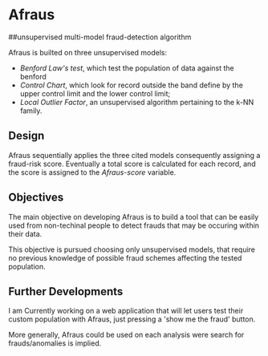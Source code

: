 # Afraus
##unsupervised multi-model fraud-detection algorithm

Afraus is builted on three unsupervised models:

- *Benford Law's test*, which test the population of data against the benford
- *Control Chart*, which look for record outside the band define by the upper control limit and the lower control limit;
- *Local Outlier Factor*, an unsupervised algorithm pertaining to the k-NN family.

## Design

Afraus sequentially applies the three cited models consequently assigning a fraud-risk score.
Eventually a total score is calculated for each record, and the score is assigned to the *Afraus-score* variable.

## Objectives
The main objective on developing Afraus is to build a tool that can be easily used from 
non-techinal people to detect frauds that may be occuring within their data.

This objective is pursued choosing only unsupervised models, that require no previous knowledge of possible
fraud schemes affecting the tested population.

## Further Developments

I am Currently working on a web application that will let users test their custom population with Afraus, just pressing a 'show me the fraud' button.

More generally, Afraus could be used on each analysis were search for frauds/anomalies is implied.
